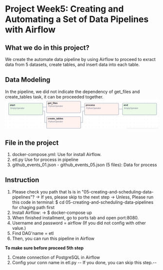 # Project Week5: Creating and Automating a Set of Data Pipelines with Airflow

## What we do in this project?
We create the automate data pipeline by using Airflow to proceed to exract data from 5 datasets, create tables, and insert data into each table.

## Data Modeling
In the pipeline, we did not indicate the dependency of get_files and create_tables task, it can be proceeded together.
![Data Modeling](data_model_airflow.jpg)

## File in the project
1. docker-compose.yml:  Use for install Airflow.
2. etl.py Use for process in pipeline
3. github_events_01.json - github_events_05.json (5 files):  Data for process

## Instruction
1. Please check you path that Is is in "05-creating-and-scheduling-data-pipelines"? 
-> If yes, please skip to the next step
-> Unless, Please run this code in terminal: $ cd 05-creating-and-scheduling-data-pipelines for chaging path first
2. Install Airflow:
   -> $ docker-compose up
3. When finished installment, go to ports tab and open port:8080.
4. Username and password = airflow (If you did not config with other value.)
5. Find DAG'name = etl
6. Then, you can run this pipeline in Airflow

**To make sure before proceed 5th step**
1. Create connection of PostgreSQL in Airflow
2. Config your conn name in etl.py
-- If you done, you can skip this step.--


